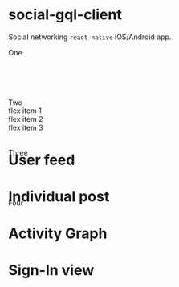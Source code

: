 # social-gql-client

Social networking `react-native` iOS/Android app.

<div class="position-relative" style="height:116px;">
  <div class="d-inline-block float-left bg-blue text-white m-3" style="width:100px; height:100px;">
    One
  </div>
  <div class="d-inline-block float-left position-relative bg-blue text-white m-3" style="width:100px; height:100px;  top:12px; left:12px;">
    Two
  </div>
  <div class="d-inline-block float-left bg-blue text-white m-3" style="width:100px; height:100px;">
    Three
  </div>
  <div class="d-inline-block float-left bg-blue text-white m-3" style="width:100px; height:100px;">
    Four
  </div>
</div>


<div class="border d-flex">  
  <div class="p-5 border bg-gray-light">flex item 1</div>
  <div class="p-5 border bg-gray-light">flex item 2</div>
  <div class="p-5 border bg-gray-light">flex item 3</div>
</div>


# User feed 
<!-- <img width="275" height="470" alt="user-feed" src="https://user-images.githubusercontent.com/43617894/114400317-7477d000-9bbf-11eb-8a57-864333e739d2.png"/> -->

# Individual post
<!-- <img width="275" height="470" alt="user-feed" src="https://user-images.githubusercontent.com/43617894/114400342-7a6db100-9bbf-11eb-9df6-2fcc9ac51b41.png"/> -->

# Activity Graph
<!-- <img width="275" height="470" alt="user-feed" src="https://user-images.githubusercontent.com/43617894/114400349-7d68a180-9bbf-11eb-9a1b-0fce0e95384d.png"/> -->

# Sign-In view
<!-- <img width="275" height="470" alt="user-feed" src="https://user-images.githubusercontent.com/43617894/114400351-7e013800-9bbf-11eb-9d6b-578c12acfbf6.png"/> -->
